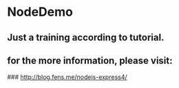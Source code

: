# NodeDemo

## Just a training according to tutorial.
## for the more information, please visit:

### http://blog.fens.me/nodejs-express4/
